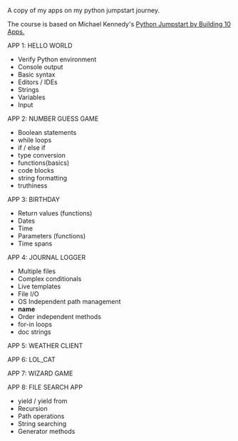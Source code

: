 A copy of my apps on my python jumpstart journey.

The course is based on Michael Kennedy's [Python Jumpstart by Building 10 Apps.](https://training.talkpython.fm/courses/details/python-language-jumpstart-building-10-apps)

APP 1: HELLO WORLD
- Verify Python environment 
- Console output
- Basic syntax 
- Editors / IDEs
- Strings
- Variables 
- Input

APP 2: NUMBER GUESS GAME
- Boolean statements
- while loops 
- if / else if
- type conversion
- functions(basics)
- code blocks
- string formatting
- truthiness

APP 3: BIRTHDAY
- Return values (functions)
- Dates 
- Time
- Parameters (functions)
- Time spans

APP 4: JOURNAL LOGGER
- Multiple files 
- Complex conditionals
- Live templates
- File I/O
- OS Independent path management
- __name__
- Order independent methods
- for-in loops
- doc strings

APP 5: WEATHER CLIENT

APP 6: LOL_CAT

APP 7: WIZARD GAME

APP 8: FILE SEARCH APP
- yield / yield from
- Recursion
- Path operations
- String searching
- Generator methods